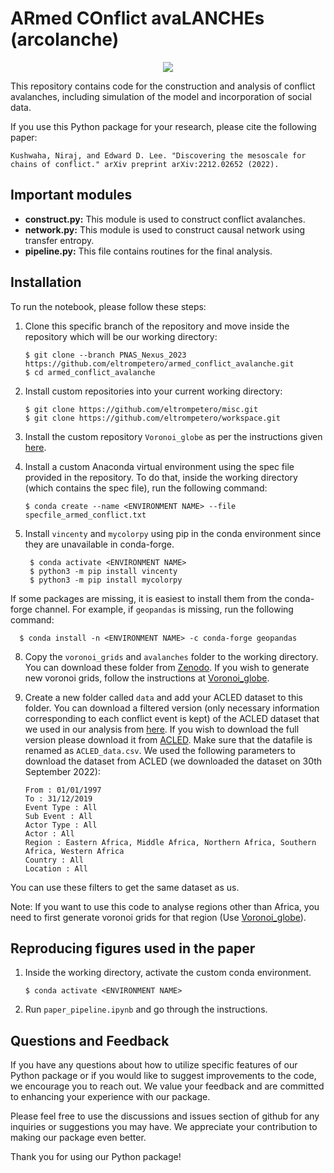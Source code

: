 # ARmed COnflict avaLANCHEs (arcolanche)

<p align="center">
  <img src="https://github.com/eltrompetero/armed_conflict_avalanche/blob/PNAS_Nexus_2023/avalanches_dt32_dx320_gridix3.gif" />
</p>

This repository contains code for the construction and analysis of conflict avalanches, including simulation of the model and incorporation of social data.

If you use this Python package for your research, please cite the following paper:

```
Kushwaha, Niraj, and Edward D. Lee. "Discovering the mesoscale for chains of conflict." arXiv preprint arXiv:2212.02652 (2022).
```


## Important modules

- **construct.py:** This module is used to construct conflict avalanches.
- **network.py:** This module is used to construct causal network using transfer entropy.
- **pipeline.py:** This file contains routines for the final analysis.

## Installation

To run the notebook, please follow these steps:

1. Clone this specific branch of the repository and move inside the repository which will be our working directory:

    ```
    $ git clone --branch PNAS_Nexus_2023 https://github.com/eltrompetero/armed_conflict_avalanche.git
    $ cd armed_conflict_avalanche
    ```

3. Install custom repositories into your current working directory:

    ```
    $ git clone https://github.com/eltrompetero/misc.git
    $ git clone https://github.com/eltrompetero/workspace.git
    ```

4. Install the custom repository `Voronoi_globe` as per the instructions given [here](https://github.com/eltrompetero/voronoi_globe).

5. Install a custom Anaconda virtual environment using the spec file provided in the repository. To do that, inside the working directory (which contains the spec file), run the following command:

    ```
    $ conda create --name <ENVIRONMENT NAME> --file specfile_armed_conflict.txt
    ```
    
6. Install `vincenty` and `mycolorpy` using pip in the conda environment since they are unavailable in conda-forge.
   ```
    $ conda activate <ENVIRONMENT NAME>
    $ python3 -m pip install vincenty
    $ python3 -m pip install mycolorpy
   ```
   
If some packages are missing, it is easiest to install them from the conda-forge channel. For example, if `geopandas` is missing, run the following command:

  ```
    $ conda install -n <ENVIRONMENT NAME> -c conda-forge geopandas
  ```

8. Copy the `voronoi_grids` and `avalanches` folder to the working directory. You can download these folder from [Zenodo](https://doi.org/10.5281/zenodo.8117567). If you wish to generate new voronoi grids, follow the instructions at [Voronoi_globe](https://github.com/eltrompetero/voronoi_globe).

9. Create a new folder called `data` and add your ACLED dataset to this folder. You can download a filtered version (only necessary information corresponding to each conflict event is kept) of the ACLED dataset that we used in our analysis from [here](https://doi.org/10.5281/zenodo.8117567). If you wish to download the full version please download it from [ACLED](https://acleddata.com/data-export-tool/). Make sure that the datafile is renamed as `ACLED_data.csv`. We used the following parameters to download the dataset from ACLED (we downloaded the dataset on 30th September 2022): 
    ```
    From : 01/01/1997
    To : 31/12/2019
    Event Type : All
    Sub Event : All
    Actor Type : All
    Actor : All
    Region : Eastern Africa, Middle Africa, Northern Africa, Southern Africa, Western Africa
    Country : All
    Location : All
    ```
You can use these filters to get the same dataset as us.

Note: If you want to use this code to analyse regions other than Africa, you need to first generate voronoi grids for that region (Use [Voronoi_globe](https://github.com/eltrompetero/voronoi_globe)).

<!--
## Testing the installation

1. Inside the working directory, activate the custom conda environment:
    ```
    $ conda activate <ENVIRONMENT NAME>
    ```
2. Run `installation_test.ipynb` and go through the instructions.
-->

## Reproducing figures used in the paper

1. Inside the working directory, activate the custom conda environment.
    ```
    $ conda activate <ENVIRONMENT NAME>
    ```
2. Run `paper_pipeline.ipynb` and go through the instructions.


## Questions and Feedback

If you have any questions about how to utilize specific features of our Python package or if you would like to suggest improvements to the code, we encourage you to reach out. We value your feedback and are committed to enhancing your experience with our package.

Please feel free to use the discussions and issues section of github for any inquiries or suggestions you may have. We appreciate your contribution to making our package even better.

Thank you for using our Python package!
